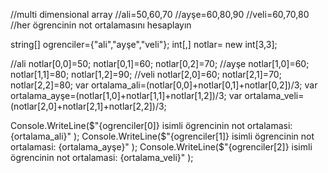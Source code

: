 //multi dimensional array
//ali=50,60,70
//ayşe=60,80,90
//veli=60,70,80
//her ögrencinin not ortalamasını hesaplayın

string[] ogrenciler={"ali","ayşe","veli"};
int[,] notlar= new int[3,3];

//ali
notlar[0,0]=50;
notlar[0,1]=60;
notlar[0,2]=70;
//ayşe
notlar[1,0]=60;
notlar[1,1]=80;
notlar[1,2]=90;
//veli
notlar[2,0]=60;
notlar[2,1]=70;
notlar[2,2]=80;
var ortalama_ali=(notlar[0,0]+notlar[0,1]+notlar[0,2])/3;
var ortalama_ayşe=(notlar[1,0]+notlar[1,1]+notlar[1,2])/3;
var ortalama_veli=(notlar[2,0]+notlar[2,1]+notlar[2,2])/3;


Console.WriteLine($"{ogrenciler[0]} isimli ögrencinin not ortalamasi: {ortalama_ali}" );
Console.WriteLine($"{ogrenciler[1]} isimli ögrencinin not ortalamasi: {ortalama_ayşe}" );
Console.WriteLine($"{ogrenciler[2]} isimli ögrencinin not ortalamasi: {ortalama_veli}" );


